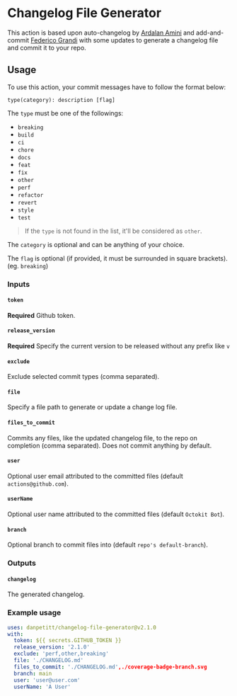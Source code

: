 # Changelog File Generator

This action is based upon auto-changelog by [Ardalan Amini](https://github.com/ardalanamini/auto-changelog) and add-and-commit [Federico Grandi](https://github.com/EndBug/add-and-) with some updates to generate a changelog file and commit it to your repo.

## Usage

To use this action, your commit messages have to follow the format below:

```git
type(category): description [flag]
```

The `type` must be one of the followings:

* `breaking`
* `build`
* `ci`
* `chore`
* `docs`
* `feat`
* `fix`
* `other`
* `perf`
* `refactor`
* `revert`
* `style`
* `test`

> If the `type` is not found in the list, it'll be considered as `other`.

The `category` is optional and can be anything of your choice.

The `flag` is optional (if provided, it must be surrounded in square brackets). (eg. `breaking`)

### Inputs

#### `token`

**Required** Github token.

#### `release_version`

**Required** Specify the current version to be released without any prefix like `v`

#### `exclude`

Exclude selected commit types (comma separated).

#### `file`

Specify a file path to generate or update a change log file.

#### `files_to_commit`

Commits any files, like the updated changelog file, to the repo on completion (comma separated). Does not commit anything by default.

#### `user`

Optional user email attributed to the committed files (default `actions@github.com`).

#### `userName`

Optional user name attributed to the committed files (default `Octokit Bot`).

#### `branch`

Optional branch to commit files into (default `repo's default-branch`).

### Outputs

#### `changelog`

The generated changelog.

### Example usage

```yaml
uses: danpetitt/changelog-file-generator@v2.1.0
with:
  token: ${{ secrets.GITHUB_TOKEN }}
  release_version: '2.1.0'
  exclude: 'perf,other,breaking'
  file: './CHANGELOG.md'
  files_to_commit: './CHANGELOG.md',./coverage-badge-branch.svg
  branch: main
  user: 'user@user.com'
  userName: 'A User'
```

